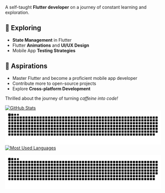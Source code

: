 A self-taught **Flutter developer** on a journey of constant learning and exploration.

## 🌱 Exploring

- **State Management** in Flutter
- Flutter **Animations** and **UI/UX Design**
- Mobile App **Testing Strategies**

## 🎯 Aspirations

- Master Flutter and become a proficient mobile app developer
- Contribute more to open-source projects
- Explore **Cross-platform Development**

Thrilled about the journey of turning *caffeine into code!*



  <a href="#">
    <img height="190rem" alt="GitHub Stats" src="https://github-readme-stats.vercel.app/api?username=haunxx&show_icons=true&title_color=007acc&icon_color=007acc&text_color=007acc&bg_color=00000000&border_radius=15&border_color=00000000&count_private=true&hide=contribs&hide_rank=true"/>

 <picture>
  <source
    media="(prefers-color-scheme: dark)"
    srcset="https://raw.githubusercontent.com/platane/snk/output/github-contribution-grid-snake-dark.svg"
  />
  <source
    media="(prefers-color-scheme: light)"
    srcset="https://raw.githubusercontent.com/platane/snk/output/github-contribution-grid-snake.svg"
  />
  <img
    alt="github contribution grid snake animation"
    src="https://raw.githubusercontent.com/platane/snk/output/github-contribution-grid-snake.svg"
  />
</picture>
   
  <a href="#">
    <img height="190rem" alt="Most Used Languages" src="https://github-readme-stats.vercel.app/api/top-langs/?username=haunxx&langs_count=6&layout=compact&title_color=007acc&icon_color=007acc&text_color=007acc&bg_color=00000000&border_radius=15&border_color=00000000&hide=jupyter%20notebook"/>
  </a>
</div> 
</n>

<div> 
  <p align="center">
    <a href="#"><img title="Snake animation" src="snake.svg">
    </a>
  </p>
</div>

